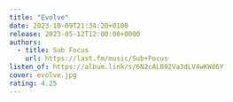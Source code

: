 ```yaml
---
title: "Evolve"
date: 2023-10-09T21:34:20+0100
release: 2023-05-12T12:00:00+0000
authors:
  - title: Sub Focus
    url: https://last.fm/music/Sub+Focus
listen_of: https://album.link/s/6N2cAL092Va3dLV4wKWd6Y
cover: evolve.jpg
rating: 4.25
---
```

